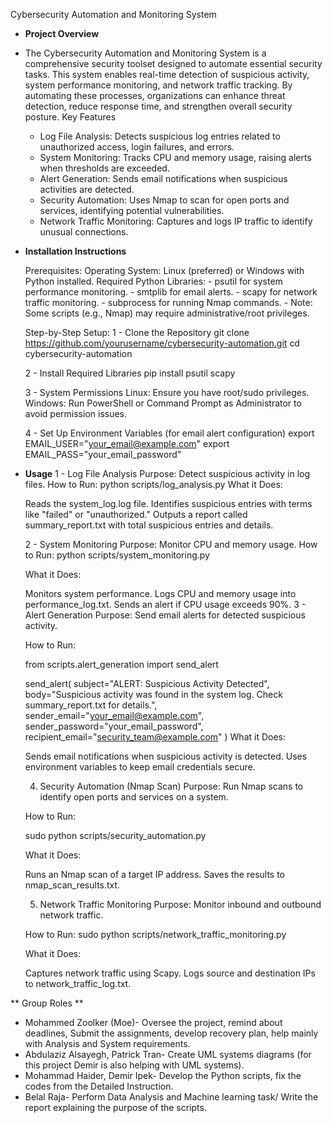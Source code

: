 Cybersecurity Automation and Monitoring System

- **Project Overview**

- The Cybersecurity Automation and Monitoring System is a comprehensive security toolset designed to automate essential security tasks. This system enables real-time detection of suspicious activity, system performance monitoring, and network traffic tracking. By automating these processes, organizations can enhance threat detection, reduce response time, and strengthen overall security posture.
  Key Features
    - Log File Analysis: Detects suspicious log entries related to unauthorized access, login failures, and errors.
    - System Monitoring: Tracks CPU and memory usage, raising alerts when thresholds are exceeded.
    - Alert Generation: Sends email notifications when suspicious activities are detected.
    - Security Automation: Uses Nmap to scan for open ports and services, identifying potential vulnerabilities.
    - Network Traffic Monitoring: Captures and logs IP traffic to identify unusual connections.


- **Installation Instructions**

    Prerequisites:
      Operating System: Linux (preferred) or Windows with Python installed.
      Required Python Libraries:
        - psutil for system performance monitoring.
        - smtplib for email alerts.
        - scapy for network traffic monitoring.
        - subprocess for running Nmap commands.
        - Note: Some scripts (e.g., Nmap) may require administrative/root privileges.

    Step-by-Step Setup:
      1 - Clone the Repository
        git clone https://github.com/yourusername/cybersecurity-automation.git
        cd cybersecurity-automation
  
     2 - Install Required Libraries
        pip install psutil scapy
  
     3 - System Permissions
        Linux: Ensure you have root/sudo privileges.
        Windows: Run PowerShell or Command Prompt as Administrator to avoid permission issues.

     4 - Set Up Environment Variables (for email alert configuration)
        export EMAIL_USER="your_email@example.com"
        export EMAIL_PASS="your_email_password"
  
- **Usage**
  1 - Log File Analysis
        Purpose: Detect suspicious activity in log files.
  How to Run:
    python scripts/log_analysis.py
  What it Does:

    Reads the system_log.log file.
    Identifies suspicious entries with terms like "failed" or "unauthorized."
    Outputs a report called summary_report.txt with total suspicious entries and details.
  
  2 - System Monitoring
        Purpose: Monitor CPU and memory usage.
  How to Run:
    python scripts/system_monitoring.py
  
  What it Does:

    Monitors system performance.
    Logs CPU and memory usage into performance_log.txt.
    Sends an alert if CPU usage exceeds 90%.
  3 - Alert Generation
        Purpose: Send email alerts for detected suspicious activity.

  How to Run:
  
    from scripts.alert_generation import send_alert

    send_alert(
      subject="ALERT: Suspicious Activity Detected",
      body="Suspicious activity was found in the system log. Check summary_report.txt for details.",
      sender_email="your_email@example.com",
      sender_password="your_email_password",
      recipient_email="security_team@example.com"
    )
  What it Does:

    Sends email notifications when suspicious activity is detected.
    Uses environment variables to keep email credentials secure.
  
  4. Security Automation (Nmap Scan)
        Purpose: Run Nmap scans to identify open ports and services on a system.
  
  How to Run:
  
    sudo python scripts/security_automation.py
  
  What it Does:

    Runs an Nmap scan of a target IP address.
    Saves the results to nmap_scan_results.txt.
  
  5. Network Traffic Monitoring
         Purpose: Monitor inbound and outbound network traffic.
     
  How to Run:
    sudo python scripts/network_traffic_monitoring.py

  What it Does:

    Captures network traffic using Scapy.
    Logs source and destination IPs to network_traffic_log.txt.
  
 ** Group Roles **

 

- Mohammed Zoolker (Moe)- Oversee the project, remind about deadlines, Submit the assignments, develop recovery plan, help mainly with Analysis and System requirements.  
- Abdulaziz Alsayegh, Patrick Tran- Create UML systems diagrams (for this project Demir is also helping with UML systems).  
- Mohammad Haider, Demir Ipek- Develop the Python scripts, fix the codes from the Detailed Instruction.
- Belal Raja- Perform Data Analysis and Machine learning task/ Write the report explaining the purpose of the scripts.







  

